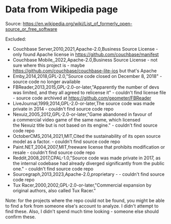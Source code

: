 # Data from Wikipedia page
Source: https://en.wikipedia.org/wiki/List_of_formerly_open-source_or_free_software

Excluded:
* Couchbase Server,2010,2021,Apache-2.0,Business Source License - only found Apache license in https://github.com/couchbase/manifest
* Couchbase Mobile,,2022,Apache-2.0,Business Source License - not sure where this project is - maybe https://github.com/couchbase/couchbase-lite-ios but that's Apache
* Emby,2014,2018,GPL-2.0,"Source code closed on December 8, 2018" - source code no longer available
* FBReader,2013,2015,GPL-2.0-or-later,"Apparently the number of devs was limited, and they all agreed to relicense it" - couldn't find license file - source code archived at https://github.com/geometer/FBReader
* LiveJournal,1999,2014,GPL-2.0-or-later,The source code was made private in 2014 - couldn't find source code repo
* Nexuiz,2005,2012,GPL-2.0-or-later,"Game abandoned in favour of a commercial video game of the same name, which licensed the Nexuiz title but is not based on its engine." - couldn't find source code repo
* OctoberCMS,2014,2021,MIT,Cited the sustainability of its open source model as a factor. - couldn't find source code repo
* Paint.NET,2004,2007,MIT,freeware license that prohibits modification or resale - couldn't find source code repo
* Reddit,2008,2017,CPAL-1.0,"Source code was made private in 2017, as the internal codebase had already diverged significantly from the public one." - couldn't find source code repo
* Sourcegraph,2013,2023,Apache-2.0,proprietary - - couldn't find source code repo
* Tux Racer,2000,2002,GPL-2.0-or-later,"Commercial expansion by original authors, also called Tux Racer."

Note: for the projects where the repo could not be found, you might be able to find a fork from someone else's account to analyze. I didn't attempt to find these. Also, I didn't spend much time looking - someone else should confirm these.
